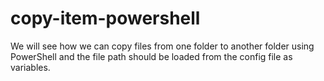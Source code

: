 # copy-item-powershell
We will see how we can copy files from one folder to another folder using PowerShell and the file path should be loaded from the config file as variables.
